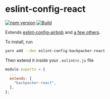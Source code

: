 # eslint-config-react

[![npm version](https://img.shields.io/npm/v/eslint-config-backpacker-react)](https://www.npmjs.com/package/eslint-config-backpacker-react)
[![Build](https://github.com/backpacker/eslint-config-react/workflows/build/badge.svg)](https://github.com/backpacker/eslint-config-react/actions?query=workflow%3Abuild)

Extends [eslint-config-airbnb](https://www.npmjs.com/package/eslint-config-airbnb) and [a few others](./package.json).

To install, run

```sh
yarn add --dev eslint-config-backpacker-react
```

Then extend it inside your `.eslintrc.js` file

```js
module.exports = {
  ...
  extends: [
    "backpacker-react",
  ],
};
```
